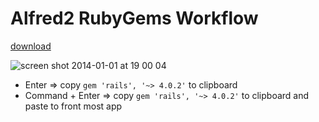 Alfred2 RubyGems Workflow
=========================

[download](https://www.dropbox.com/s/wxrfa2r4f4ceioh/rubygems.alfredworkflow)

![screen shot 2014-01-01 at 19 00 04](https://f.cloud.github.com/assets/1041857/1829507/9996ff5c-72cb-11e3-88c1-3beb8b0ec4f6.png)

- Enter => copy `gem 'rails', '~> 4.0.2'` to clipboard
- Command + Enter => copy `gem 'rails', '~> 4.0.2'` to clipboard and paste to front most app
